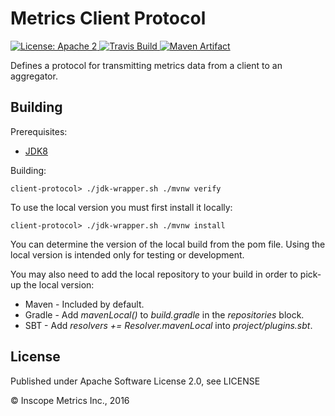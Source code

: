 Metrics Client Protocol
===========================

<a href="https://raw.githubusercontent.com/InscopeMetrics/client-protocol/master/LICENSE">
    <img src="https://img.shields.io/hexpm/l/plug.svg"
         alt="License: Apache 2">
</a>
<a href="https://travis-ci.org/InscopeMetrics/client-protocol/">
    <img src="https://travis-ci.org/InscopeMetrics/client-protocol.png"
         alt="Travis Build">
</a>
<a href="http://search.maven.org/#search%7Cga%7C1%7Cg%3A%22com.inscopemetrics.metrics%22%20a%3A%22client-protocol%22">
    <img src="https://img.shields.io/maven-central/v/com.inscopemetrics.metrics/client-protocol.svg"
         alt="Maven Artifact">
</a>

Defines a protocol for transmitting metrics data from a client to an aggregator.

Building
--------

Prerequisites:
* [JDK8](http://www.oracle.com/technetwork/java/javase/downloads/jdk8-downloads-2133151.html)

Building:

    client-protocol> ./jdk-wrapper.sh ./mvnw verify

To use the local version you must first install it locally:

    client-protocol> ./jdk-wrapper.sh ./mvnw install

You can determine the version of the local build from the pom file.  Using the local version is intended only for testing or development.

You may also need to add the local repository to your build in order to pick-up the local version:

* Maven - Included by default.
* Gradle - Add *mavenLocal()* to *build.gradle* in the *repositories* block.
* SBT - Add *resolvers += Resolver.mavenLocal* into *project/plugins.sbt*.

License
-------

Published under Apache Software License 2.0, see LICENSE

&copy; Inscope Metrics Inc., 2016
